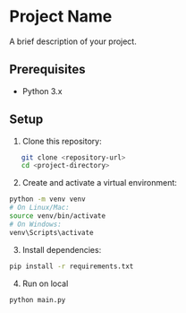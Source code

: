 # Project Name

A brief description of your project.

## Prerequisites

- Python 3.x

## Setup

1. Clone this repository:

```bash
   git clone <repository-url>
   cd <project-directory>
```

2. Create and activate a virtual environment:

```bash
python -m venv venv
# On Linux/Mac:
source venv/bin/activate
# On Windows:
venv\Scripts\activate
```

3. Install dependencies:

```bash
pip install -r requirements.txt
```

4. Run on local

```bash
python main.py
```
